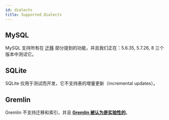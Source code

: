 ```yaml
---
id: dialects
title: Supported Dialects
---
```


## MySQL

MySQL 支持所有在 [迁移](migrate.md) 部分提到的功能，并且我们正在：5.6.35, 5.7.26, 8 三个版本中测试它。

## SQLite

SQLite 仅用于测试而开发，它不支持表的增量更新（incremental updates）。

## Gremlin

Gremlin 不支持迁移和索引，并且 **<ins>Gremlin 被认为是实验性的</ins>**。